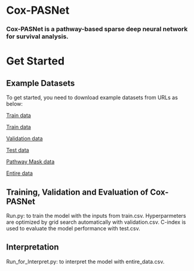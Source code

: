 # Cox-PASNet
### Cox-PASNet is a pathway-based sparse deep neural network for survival analysis. 
# Get Started
## Example Datasets
To get started, you need to download example datasets from URLs as below:



<p><a href = "http://dataxlab.org/Cox-PASNet/train.csv">Train data</a></p>

        

[Train data](http://dataxlab.org/Cox-PASNet/train.csv) 

[Validation data](http://dataxlab.org/Cox-PASNet/validation.csv)

[Test data](http://dataxlab.org/Cox-PASNet/test.csv)

[Pathway Mask data](http://dataxlab.org/Cox-PASNet/pathway_mask.csv)

[Entire data](http://dataxlab.org/Cox-PASNet/entire_data.csv)

## Training, Validation and Evaluation of Cox-PASNet
Run.py: to train the model with the inputs from train.csv. Hyperparmeters are optimized by grid search automatically with validation.csv. C-index is used to evaluate the model performance with test.csv.
## Interpretation
Run_for_Interpret.py: to interpret the model with entire_data.csv.

